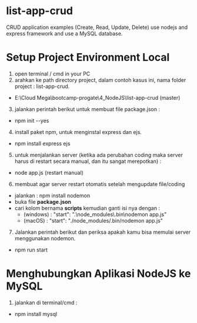 # list-app-crud

CRUD application examples (Create, Read, Update, Delete) use nodejs and express framework and use a MySQL database.

# Setup Project Environment Local

1. open terminal / cmd in your PC
2. arahkan ke path directory project, dalam contoh kasus ini, nama folder project : list-app-crud.

- E:\Cloud Mega\bootcamp-progate\4_NodeJS\list-app-crud (master)

3. jalankan perintah berikut untuk membuat file package.json :

- npm init --yes

4. install paket npm, untuk menginstal express dan ejs.

- npm install express ejs

5. untuk menjalankan server (ketika ada perubahan coding maka server harus di restart secara manual, dan itu sangat merepotkan) :

- node app.js (restart manual)

6. membuat agar server restart otomatis setelah mengupdate file/coding

- jalankan : npm install nodemon
- buka file <b>package.json</b>
- cari kolom bernama <b>scripts</b> kemudian ganti isi nya dengan :
  - (windows) : "start": ".\\node_modules\\.bin\\nodemon app.js"
  - (macOS) : "start": "./node_modules/.bin/nodemon app.js"

7. Jalankan perintah berikut dan periksa apakah kamu bisa memulai server menggunakan nodemon.

- npm run start

# Menghubungkan Aplikasi NodeJS ke MySQL

1. jalankan di terminal/cmd :

- npm install mysql
